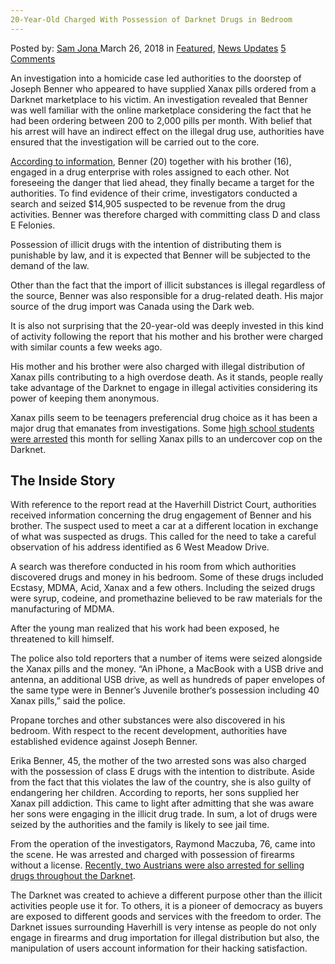 ```yaml
---
20-Year-Old Charged With Possession of Darknet Drugs in Bedroom
---
```

<article class="post-listing post-25158 post type-post status-publish format-standard has-post-thumbnail hentry category-deepdot-news category-news-updates tag-20yearold tag-bedroom tag-charged tag-darknet tag-drugs tag-possession">
<div class="post-inner">
<span>Posted by: <a href="https://www.deepdotweb.com/author/samjona/" title="">Sam Jona </a></span>
<span>March 26, 2018</span>
<span>in <a href="https://www.deepdotweb.com/category/deepdot-news/" rel="category tag">Featured</a>, <a href="https://www.deepdotweb.com/category/news-updates/" rel="category tag">News Updates</a></span>
<span><a href="https://www.deepdotweb.com/2018/03/26/20-year-old-charged-possession-darknet-drugs-bedroom/#comments">5 Comments</a></span>
</p>
<div class="clear"></div>
<div class="entry">
<p>An investigation into a homicide case led authorities to the doorstep of Joseph Benner who appeared to have supplied Xanax pills ordered from a Darknet marketplace to his victim. An investigation revealed that Benner was well familiar with the online marketplace considering the fact that he had been ordering between 200 to 2,000 pills per month. With belief that his arrest will have an indirect effect on the illegal drug use, authorities have ensured that the investigation will be carried out to the core.</p>
<p><a href="http://www.eagletribune.com/news/haverhill/police-say-man-had-drug-lab-in-bedroom/article_8b4b0774-7aae-575f-beab-659d24730220.html">According to information</a>, Benner (20) together with his brother (16), engaged in a drug enterprise with roles assigned to each other. Not foreseeing the danger that lied ahead, they finally became a target for the authorities. To find evidence of their crime, investigators conducted a search and seized $14,905 suspected to be revenue from the drug activities. Benner was therefore charged with committing class D and class E Felonies.</p>
<p>Possession of illicit drugs with the intention of distributing them is punishable by law, and it is expected that Benner will be subjected to the demand of the law.</p>
<p>Other than the fact that the import of illicit substances is illegal regardless of the source, Benner was also responsible for a drug-related death. His major source of the drug import was Canada using the Dark web.</p>
<p>It is also not surprising that the 20-year-old was deeply invested in this kind of activity following the report that his mother and his brother were charged with similar counts a few weeks ago.</p>
<p>His mother and his brother were also charged with illegal distribution of Xanax pills contributing to a high overdose death. As it stands, people really take advantage of the Darknet to engage in illegal activities considering its power of keeping them anonymous.</p>
<p>Xanax pills seem to be teenagers preferencial drug choice as it has been a major drug that emanates from investigations. Some <a href="about:blank">high school students were arrested</a> this month for selling Xanax pills to an undercover cop on the Darknet.</p>
<h2>The Inside Story</h2>
<p>With reference to the report read at the Haverhill District Court, authorities received information concerning the drug engagement of Benner and his brother. The suspect used to meet a car at a different location in exchange of what was suspected as drugs. This called for the need to take a careful observation of his address identified as 6 West Meadow Drive.</p>
<p>A search was therefore conducted in his room from which authorities discovered drugs and money in his bedroom. Some of these drugs included Ecstasy, MDMA, Acid, Xanax and a few others. Including the seized drugs were syrup, codeine, and promethazine believed to be raw materials for the manufacturing of MDMA.</p>
<p>After the young man realized that his work had been exposed, he threatened to kill himself.</p>
<p>The police also told reporters that a number of items were seized alongside the Xanax pills and the money. “An iPhone, a MacBook with a USB drive and antenna, an additional USB drive, as well as hundreds of paper envelopes of the same type were in Benner&#8217;s Juvenile brother‘s possession including 40 Xanax pills,” said the police.</p>
<p>Propane torches and other substances were also discovered in his bedroom. With respect to the recent development, authorities have established evidence against Joseph Benner.</p>
<p>Erika Benner, 45, the mother of the two arrested sons was also charged with the possession of class E drugs with the intention to distribute. Aside from the fact that this violates the law of the country, she is also guilty of endangering her children. According to reports, her sons supplied her Xanax pill addiction. This came to light after admitting that she was aware her sons were engaging in the illicit drug trade. In sum, a lot of drugs were seized by the authorities and the family is likely to see jail time.</p>
<p>From the operation of the investigators, Raymond Maczuba, 76, came into the scene. He was arrested and charged with possession of firearms without a license. <a href="https://www.deepdotweb.com/2018/03/06/two-austrians-busted-selling-drugs-darknet/">Recently, two Austrians were also arrested for selling drugs throughout the Darknet</a>.</p>
<p>The Darknet was created to achieve a different purpose other than the illicit activities people use it for. To others, it is a pioneer of democracy as buyers are exposed to different goods and services with the freedom to order. The Darknet issues surrounding Haverhill is very intense as people do not only engage in firearms and drug importation for illegal distribution but also, the manipulation of users account information for their hacking satisfaction.</p>
</div>
<span style="display:none"><a href="https://www.deepdotweb.com/tag/20yearold/" rel="tag">20yearold</a> <a href="https://www.deepdotweb.com/tag/bedroom/" rel="tag">bedroom</a> <a href="https://www.deepdotweb.com/tag/charged/" rel="tag">charged</a> <a href="https://www.deepdotweb.com/tag/darknet/" rel="tag">darknet</a> <a href="https://www.deepdotweb.com/tag/drugs/" rel="tag">drugs</a> <a href="https://www.deepdotweb.com/tag/possession/" rel="tag">possession</a></span> <span style="display:none" class="updated">2018-03-26</span>
<div style="display:none" class="vcard author" itemprop="author" itemscope itemtype="http://schema.org/Person"><strong class="fn" itemprop="name"><a href="https://www.deepdotweb.com/author/samjona/" title="Posts by Sam Jona" rel="author">Sam Jona</a></strong></div>
</div>
</article>

